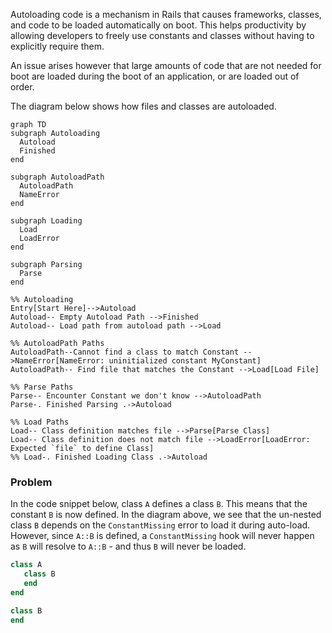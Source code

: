Autoloading code is a mechanism in Rails that causes frameworks, classes, and code to be loaded automatically on boot. This helps productivity by allowing developers to freely use constants and classes without having to explicitly require them.

An issue arises however that large amounts of code that are not needed for boot are loaded during the boot of an application, or are loaded out of order.

The diagram below shows how files and classes are autoloaded.

```diagram
graph TD
subgraph Autoloading
  Autoload
  Finished
end

subgraph AutoloadPath
  AutoloadPath
  NameError 
end

subgraph Loading
  Load
  LoadError
end

subgraph Parsing
  Parse
end

%% Autoloading
Entry[Start Here]-->Autoload
Autoload-- Empty Autoload Path -->Finished
Autoload-- Load path from autoload path -->Load

%% AutoloadPath Paths
AutoloadPath--Cannot find a class to match Constant -->NameError[NameError: uninitialized constant MyConstant]
AutoloadPath-- Find file that matches the Constant -->Load[Load File]

%% Parse Paths
Parse-- Encounter Constant we don't know -->AutoloadPath
Parse-. Finished Parsing .->Autoload

%% Load Paths
Load-- Class definition matches file -->Parse[Parse Class]
Load-- Class definition does not match file -->LoadError[LoadError: Expected `file` to define Class]
%% Load-. Finished Loading Class .->Autoload
```

### Problem
In the code snippet below, class `A` defines a class `B`. This means that the constant `B` is now defined. In the diagram above, we see that the un-nested class `B` depends on the `ConstantMissing` error to load it during auto-load. However, since `A::B` is defined, a `ConstantMissing` hook will never happen as `B` will resolve to `A::B` - and thus `B` will never be loaded.

```ruby
class A
   class B
   end
end

class B
end
```

